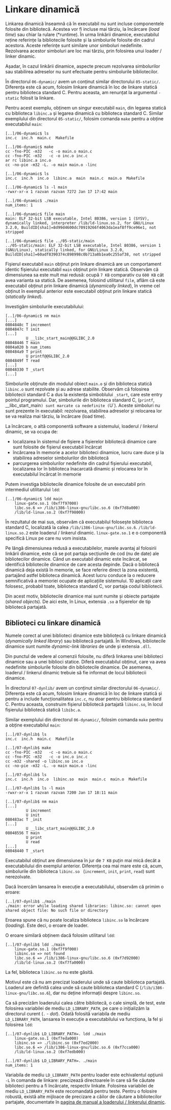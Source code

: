# Linkare dinamică

Linkarea dinamică înseamnă că în executabil nu sunt incluse componentele folosite din bibliotecă.
Acestea vor fi incluse mai târziu, la încărcare (*load time*) sau chiar la rulare (*runtime).
În urma linkării dinamice, executabilul reține referințe la bibliotecile folosite și la simbolurile folosite din cadrul acestora.
Aceste referințe sunt similare unor simboluri nedefinite.
Rezolvarea acestor simboluri are loc mai târziu, prin folosirea unui loader / linker dinamic.

Așadar, în cazul linkării dinamice, aspecte precum rezolvarea simbolurilor sau stabilirea adreselor nu sunt efectuate pentru simbolurile bibliotecilor.

În directorul `06-dynamic/` avem un conținut similar directorului `05-static/`.
Diferența este că acum, folosim linkare dinamică în loc de linkare statică pentru biblioteca standard C.
Pentru aceasta, am renunțat la argumentul `-static` folosit la linkare.

Pentru acest exemplu, obținem un singur executabil `main`, din legarea statică cu biblioteca `libinc.a` și legarea dinamică cu biblioteca standard C.
Similar exemplului din directorul `05-static/`, folosim comanda `make`  pentru a obține executabilul `main`:

```console
[..]/06-dynamic$ ls
inc.c  inc.h  main.c  Makefile

[..]/06-dynamic$ make
cc -fno-PIC -m32   -c -o main.o main.c
cc -fno-PIC -m32   -c -o inc.o inc.c
ar rc libinc.a inc.o
cc -no-pie -m32 -L. -o main main.o -linc

[..]/06-dynamic$ ls
inc.c  inc.h  inc.o  libinc.a  main  main.c  main.o  Makefile

[..]/06-dynamic$ ls -l main
-rwxr-xr-x 1 razvan razvan 7272 Jan 17 17:42 main

[..]/06-dynamic$ ./main
num_items: 1

[..]/06-dynamic$ file main
main: ELF 32-bit LSB executable, Intel 80386, version 1 (SYSV), dynamically linked, interpreter /lib/ld-linux.so.2, for GNU/Linux 3.2.0, BuildID[sha1]=8d99d4600dc70919266f4063da1eaf8ff9ce96e1, not stripped

[..]/06-dynamic$ file ../05-static/main
../05-static/main: ELF 32-bit LSB executable, Intel 80386, version 1 (GNU/Linux), statically linked, for GNU/Linux 3.2.0, BuildID[sha1]=60adf8390374c898998c0b713a8b1ea0c255af38, not stripped
```

Fișierul executabil `main` obținut prin linkare dinamică are un comportament identic fișierului executabil `main` obținut prin linkare statică.
Observăm că dimensiunea sa este mult mai redusă: ocupă `7 KB` comparativ cu `600 KB` cât avea varianta sa statică.
De asemenea, folosind utilitarul `file`, aflăm că este executabil obținut prin linkare dinamică (*dynamically linked*), în vreme cel obținut în exemplul anterior este executabil obținut prin linkare statică (*statically linked*).

Investigăm simbolurile executabilului:

```console
[..]/06-dynamic$ nm main
[...]
0804848c T increment
0804847c T init
[...]
         U __libc_start_main@@GLIBC_2.0
08048446 T main
0804a020 b num_items
080484a9 T print
         U printf@@GLIBC_2.0
0804849f T read
[...]
08048330 T _start
[...]
```

Simbolurile obținute din modulul obiect `main.o` și din biblioteca statică `libinc.o` sunt rezolvate și au adrese stabilite.
Observăm că folosirea bibliotecii standard C a dus la existența simboblului `_start`, care este entry pointul programului.
Dar, simbolurile din biblioteca standard C, (`printf`, __libc_start_main`) sunt marcate ca nedefinite (`U`).
Aceste simboluri nu sunt prezente în executabil: rezolvarea, stabilirea adreselor și relocarea lor se va realiza mai târziu, la încărcare (load time).

La încărcare, o altă componentă software a sistemului, loaderul / linkerul dinamic, se va ocupa de:

- localizarea în sistemul de fișiere a fișierelor bibliotecă dinamice care sunt folosite de fișierul executabil încărcat
- încărcarea în memorie a acelor biblioteci dinamice, lucru care duce și la stabilirea adreselor simbolurilor din bibliotecă
- parcurgerea simbolurilor nedefinite din cadrul fișierului executabil, localizarea lor în biblioteca înacarcată dinamic și relocarea lor în executabilul încărcat în memorie

Putem investiga bibliotecile dinamice folosite de un executabil prin intermediul utilitarului `ldd`:

```console
[..]/06-dynamic$ ldd main
	linux-gate.so.1 (0xf7f97000)
	libc.so.6 => /lib/i386-linux-gnu/libc.so.6 (0xf7d8a000)
	/lib/ld-linux.so.2 (0xf7f98000)
```

În rezultatul de mai sus, observăm că executabilul folosește biblioteca standard C, localizată la calea `/lib/i386-linux-gnu/libc.so.6`.
`/lib/ld-linux.so.2` este loaderul / linkerul dinamic.
`linux-gate.so.1` e o componentă specifică Linux pe care nu vom insista.

Pe lângă dimensiunea redusă a executabilelor, marele avantaj al folosirii linkării dinamice, este că se pot partaja secțiunile de cod (nu de date) ale bibliotecilor dinamice.
Când un executabil dinamic este încărcat, se identifică bibliotecile dinamice de care acesta depinde.
Dacă o bibliotecă dinamică deja există în memorie, se face referire direct la zona existentă, partajând astfel biblioteca dinamică.
Acest lucru conduce la o reducere semnificativă a memoriei ocupate de aplicațiile sistemului.
10 aplicații care folosesc, probabil toate, biblioteca standard C, vor partaja codul bibliotecii.

Din acest motiv, bibliotecile dinamice mai sunt numite și obiecte partajate (*shared objects*).
De aici este, în Linux, extensia `.so` a fișierelor de tip bibliotecă partajată.

## Biblioteci cu linkare dinamică

Numele corect al unei biblioteci dinamice este bibliotecă cu linkare dinamică (*dynamically linked library*) sau bibliotecă partajată.
În Windows, bibliotecile dinamice sunt numite *dynamic-link libraries* de unde și extensia `.dll`.

Din punctul de vedere al comenzii folosite, nu diferă linkarea unei biblioteci dinamice sau a unei biblioci statice.
Diferă executabilul obținut, care va avea nedefinite simbolurile folosite din bibliotecile dinamice.
De asemenea, loaderul / linkerul dinamic trebuie să fie informat de locul bibliotecii dinamice.

În directorul `07-dynlib/` avem un conținut similar directorului `06-dynamic/`.
Diferența este că acum, folosim linkare dinamică în loc de linkare statică și pentru a include funcționalitatea `inc.c`, nu doar pentru biblioteca standard C.
Pentru aceasta, construim fișierul bibliotecă partajată `libinc.so`, în locul fișierului bibliotecă statică `libibc.a`.

Similar exemplului din directorul `06-dynamic/`, folosim comanda `make` pentru a obține executabilul `main`:

```console
[..]/07-dynlib$ ls
inc.c  inc.h  main.c  Makefile

[..]/07-dynlib$ make
cc -fno-PIC -m32   -c -o main.o main.c
cc -fno-PIC -m32   -c -o inc.o inc.c
cc -m32 -shared -o libinc.so inc.o
cc -no-pie -m32 -L. -o main main.o -linc

[..]/07-dynlib$ ls
inc.c  inc.h  inc.o  libinc.so  main  main.c  main.o  Makefile

[..]/07-dynlib$ ls -l main
-rwxr-xr-x 1 razvan razvan 7200 Jan 17 18:11 main

[..]/07-dynlib$ nm main
[...]
         U increment
         U init
080483ac T _init
[...]
         U __libc_start_main@@GLIBC_2.0
08048556 T main
         U print
         U read
[...]
08048440 T _start
```

Executabilul obținut are dimensiunea în jur de `7 KB` puțin mai mică decât a executabilului din exemplul anterior.
Diferența cea mai mare este că, acum, simbolurile din biblioteca `libinc.so ` (`increment`, `init`, `print`, `read`) sunt nerezolvate.

Dacă încercăm lansarea în execuție a executabilului, observăm că primim o eroare:

```console
[..]/07-dynlib$ ./main
./main: error while loading shared libraries: libinc.so: cannot open shared object file: No such file or directory
```

Eroarea spune că nu poate localiza biblioteca `libinc.so` la încărcare (*loading*).
Este deci, o eroare de loader.

O eroare similară obținem dacă folosim utilitarul `ldd`:

```console
[..]/07-dynlib$ ldd ./main
	linux-gate.so.1 (0xf7f9f000)
	libinc.so => not found
	libc.so.6 => /lib/i386-linux-gnu/libc.so.6 (0xf7d92000)
	/lib/ld-linux.so.2 (0xf7fa0000)
```

La fel, biblioteca `libinc.so` nu este găsită.

Motivul este că nu am precizat loaderului unde să caute biblioteca partajată.
Loaderul are definită calea unde să caute biblioteca standard C (`/lib/i386-linux-gnu/libc.so.6`), dar nu deține informații despre `libinc.so`.

Ca să precizăm loaderului calea către bibliotecă, o cale simplă, de test, este folosirea variabilei de mediu `LD_LIBRARY_PATH`, pe care o inițializăm la directorul curent (`.` - *dot*).
Odată folosită variabila de mediu `LD_LIBRARY_PATH`, lansarea în execuție a executabilului va funcționa, la fel și folosirea `ldd`:

```console
[..]/07-dynlib$ LD_LIBRARY_PATH=. ldd ./main
	linux-gate.so.1 (0xf7eda000)
	libinc.so => ./libinc.so (0xf7ed2000)
	libc.so.6 => /lib/i386-linux-gnu/libc.so.6 (0xf7cca000)
	/lib/ld-linux.so.2 (0xf7edb000)

[..]/07-dynlib$ LD_LIBRARY_PATH=. ./main
num_items: 1
```

Variabila de mediu `LD_LIBRARY_PATH` pentru loader este echivalentul opțiunii `-L` în comanda de linkare: precizează directoarele în care să fie căutate biblioteci pentru a fi încărcate, respectiv linkate.
Folosirea variabilei de mediu `LD_LIBRARY_PATH` este recomandată pentru teste.
Pentru o folosire robustă, există alte mijloace de precizare a căilor de căutare a bibliotecilor partajate, documentate în [pagina de manual a loaderului / linkerului dinamic](https://man7.org/linux/man-pages/man8/ld.so.8.html#DESCRIPTION).
